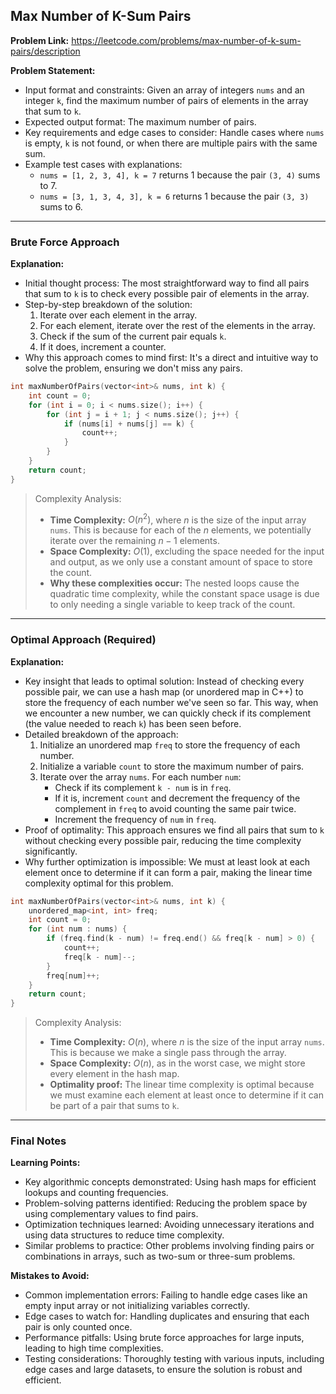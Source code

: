 ## Max Number of K-Sum Pairs
**Problem Link:** https://leetcode.com/problems/max-number-of-k-sum-pairs/description

**Problem Statement:**
- Input format and constraints: Given an array of integers `nums` and an integer `k`, find the maximum number of pairs of elements in the array that sum to `k`.
- Expected output format: The maximum number of pairs.
- Key requirements and edge cases to consider: Handle cases where `nums` is empty, `k` is not found, or when there are multiple pairs with the same sum.
- Example test cases with explanations:
    - `nums = [1, 2, 3, 4], k = 7` returns 1 because the pair `(3, 4)` sums to 7.
    - `nums = [3, 1, 3, 4, 3], k = 6` returns 1 because the pair `(3, 3)` sums to 6.

---

### Brute Force Approach

**Explanation:**
- Initial thought process: The most straightforward way to find all pairs that sum to `k` is to check every possible pair of elements in the array.
- Step-by-step breakdown of the solution:
    1. Iterate over each element in the array.
    2. For each element, iterate over the rest of the elements in the array.
    3. Check if the sum of the current pair equals `k`.
    4. If it does, increment a counter.
- Why this approach comes to mind first: It's a direct and intuitive way to solve the problem, ensuring we don't miss any pairs.

```cpp
int maxNumberOfPairs(vector<int>& nums, int k) {
    int count = 0;
    for (int i = 0; i < nums.size(); i++) {
        for (int j = i + 1; j < nums.size(); j++) {
            if (nums[i] + nums[j] == k) {
                count++;
            }
        }
    }
    return count;
}
```

> Complexity Analysis:
> - **Time Complexity:** $O(n^2)$, where $n$ is the size of the input array `nums`. This is because for each of the $n$ elements, we potentially iterate over the remaining $n-1$ elements.
> - **Space Complexity:** $O(1)$, excluding the space needed for the input and output, as we only use a constant amount of space to store the count.
> - **Why these complexities occur:** The nested loops cause the quadratic time complexity, while the constant space usage is due to only needing a single variable to keep track of the count.

---

### Optimal Approach (Required)

**Explanation:**
- Key insight that leads to optimal solution: Instead of checking every possible pair, we can use a hash map (or unordered map in C++) to store the frequency of each number we've seen so far. This way, when we encounter a new number, we can quickly check if its complement (the value needed to reach `k`) has been seen before.
- Detailed breakdown of the approach:
    1. Initialize an unordered map `freq` to store the frequency of each number.
    2. Initialize a variable `count` to store the maximum number of pairs.
    3. Iterate over the array `nums`. For each number `num`:
        - Check if its complement `k - num` is in `freq`.
        - If it is, increment `count` and decrement the frequency of the complement in `freq` to avoid counting the same pair twice.
        - Increment the frequency of `num` in `freq`.
- Proof of optimality: This approach ensures we find all pairs that sum to `k` without checking every possible pair, reducing the time complexity significantly.
- Why further optimization is impossible: We must at least look at each element once to determine if it can form a pair, making the linear time complexity optimal for this problem.

```cpp
int maxNumberOfPairs(vector<int>& nums, int k) {
    unordered_map<int, int> freq;
    int count = 0;
    for (int num : nums) {
        if (freq.find(k - num) != freq.end() && freq[k - num] > 0) {
            count++;
            freq[k - num]--;
        }
        freq[num]++;
    }
    return count;
}
```

> Complexity Analysis:
> - **Time Complexity:** $O(n)$, where $n$ is the size of the input array `nums`. This is because we make a single pass through the array.
> - **Space Complexity:** $O(n)$, as in the worst case, we might store every element in the hash map.
> - **Optimality proof:** The linear time complexity is optimal because we must examine each element at least once to determine if it can be part of a pair that sums to `k`.

---

### Final Notes

**Learning Points:**
- Key algorithmic concepts demonstrated: Using hash maps for efficient lookups and counting frequencies.
- Problem-solving patterns identified: Reducing the problem space by using complementary values to find pairs.
- Optimization techniques learned: Avoiding unnecessary iterations and using data structures to reduce time complexity.
- Similar problems to practice: Other problems involving finding pairs or combinations in arrays, such as two-sum or three-sum problems.

**Mistakes to Avoid:**
- Common implementation errors: Failing to handle edge cases like an empty input array or not initializing variables correctly.
- Edge cases to watch for: Handling duplicates and ensuring that each pair is only counted once.
- Performance pitfalls: Using brute force approaches for large inputs, leading to high time complexities.
- Testing considerations: Thoroughly testing with various inputs, including edge cases and large datasets, to ensure the solution is robust and efficient.